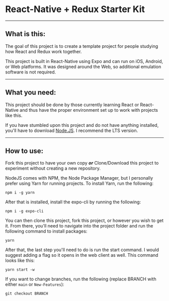 # React-Native + Redux Starter Kit

---

## What is this:

The goal of this project is to create a template project for people studying how React and Redux work together.

This project is built in React-Native using Expo and can run on iOS, Android, or Web platforms. It was designed around the Web, so additional emulation software is not required.

---

## What you need:

This project should be done by those currently learning React or React-Native and thus have the proper environment set up to work with projects like this.

If you have stumbled upon this project and do not have anything installed, you'll have to download [Node.JS](https://nodejs.org/). I recommend the LTS version.

---

## How to use:

Fork this project to have your own copy
**_or_**
Clone/Download this project to experiment without creating a new repository.

NodeJS comes with NPM, the Node Package Manager, but I personally prefer using Yarn for running projects.
To install Yarn, run the following:

`npm i -g yarn`

After that is installed, install the expo-cli by running the following:

`npm i -g expo-cli`

You can then clone this project, fork this project, or however you wish to get it.
From there, you'll need to navigate into the project folder and run the following command to install packages:

`yarn`

After that, the last step you'll need to do is run the start command. I would suggest adding a flag so it opens in the web client as well.
This command looks like this:

`yarn start -w`

If you want to change branches, run the following (replace BRANCH with either `main` or `New-Features`):

`git checkout BRANCH`
